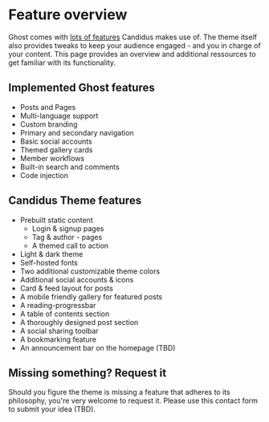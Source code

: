 # Feature overview

Ghost comes with [lots of features](https://ghost.org/feature-index/) Candidus makes use of. The theme itself also provides tweaks to keep your audience engaged - and you in charge of your content. This page provides an overview and additional ressources to get familiar with its functionality.

## Implemented Ghost features

- Posts and Pages
- Multi-language support
- Custom branding
- Primary and secondary navigation
- Basic social accounts
- Themed gallery cards
- Member workflows
- Built-in search and comments
- Code injection

## Candidus Theme features

- Prebuilt static content
  - Login & signup pages
  - Tag & author - pages
  - A themed call to action
- Light & dark theme
- Self-hosted fonts
- Two additional customizable theme colors
- Additional social accounts & icons
- Card & feed layout for posts
- A mobile friendly gallery for featured posts
- A reading-progressbar
- A table of contents section
- A thoroughly designed post section
- A social sharing toolbar
- A bookmarking feature
- An announcement bar on the homepage (TBD)

## Missing something? Request it

Should you figure the theme is missing a feature that adheres to its philosophy, you're very welcome to request it. Please use this contact form to submit your idea (TBD).